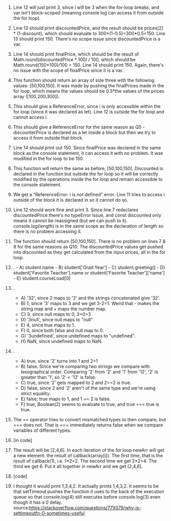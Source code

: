1. Line 12 will just print 3, since i will be 3 when the for-loop breaks, and var isn't block-scoped (meaning console log can access it from outside the for loop).
2. Line 13 should print discountedPrice, and the result should be prices[2] * (1-discount), which should evaluate to 300*(1-0.5)=300*0.5=150. Line 13 should print 150. There's no scope issue since discountedPrice is a var.
3. Line 14 should print finalPrice, which should be the result of Math.round(discountedPrice * 100) / 100, which should be Math.round(150*100)/100 = 150. Line 14 should print 150. Again, there's no issue with the scope of finalPrice since it is a var.
4. This function should return an array of size three with the following values: [50,100,150]. It was made by pushing the finalPrices made in the for loop, which means the values should be 0.5*the values of the prices array ([100,200,300]).
5. This should give a ReferenceError, since i is only accessible within the for loop (since it was declared as let). Line 12 is outside the for loop and cannot access i.
6. This should give a ReferenceError for the same reason as Q5 - discounterPrice is declared as a let inside a block but then we try to access it from outside that block.
7. Line 14 should print out 150. Since finalPrice was declared in the same block as the console statement, it can access it with no problem. It was modified in the for loop to be 150.
8. This function will return the same as before, [50,100,150]. Discounted is declared in the function but outside the for loop so it will be correctly modified by the operations inside the for loop and remain accessible to the console statement. 
9. We get a "ReferenceError: i is not defined" error. Line 11 tries to access i outside of the block it is declared in so it cannot do so. 
10. Line 12 should work fine and print 3. Since line 7 redeclares discountedPrice there's no typeError issue, and const discounted only means it cannot be reassigned (but we can push to it). console.log(length) is in the same scope as the declaration of length so there is no problem accessing it.
11. The function should return [50,100,150]. There is no problem on lines 7 & 8 for the same reasons as Q10. The discountedPrice values get pushed into discounted as they get calculated from the input prices, all in the for loop.
12.  .
    - A)   student.name
    - B)   student['Grad Year']
    - C)   student.greeting()
    - D)   student['Favorite Teacher'].name or student['Favorite Teacher']['name']
    - E)   student.courseLoad[0]
13. .
    - A)   '32', since 2 maps to '2' and the strings concatenated give '32'.
    - B)   1, since '3' maps to 3 and we get 3-2=1. Weird that - makes the string map and + maps the number map.
    - C)   3, since null maps to 0, 3+0=3
    - D)   '3null', since null maps to "null"
    - E)   4, since true maps to 1.
    - F)   0, since both false and null map to 0.
    - G)   '3undefined', since undefined maps to "undefined".
    - H)   NaN, since undefined maps to NaN.

14. .
    - A)   true, since '2' turns into 1 and 2>1
    - B)   false. Since we're comparing two strings we compare with lexographical order. Comparing '2' from '2' and '1' from '12', '2' is greater than '1', so '2' < '12' is false.
    - C)    true, since '2' gets mapped to 2 and 2==2 is true.
    - D)    false, since 2 and '2' aren't of the same type and we're using strict equality.
    - E)    false; true maps to 1, and 1 == 2 is false.
    - F)    true, Boolean(2) seems to evaluate to true, and true === true is true.
15. The == operator tries to convert mismatched types to then compare, but === does not. That is === immediately returns false when we compare variables of different types.
16. [in code]
17. The result will be [2,4,6]. In each iteration of the for loop newArr will get a new element: the result of callback(array[i]). The first time, that is the result of callback(1), i.e. 1\*2=2. The second time we get 2\*2=4. The third we get 6. Put it all together in newArr and we get [2,4,6].
18. [code]
19. I thought it would print 1,3,4,2. It actually prints 1,4,3,2. It seems to be that setTimeout pushes the function it uses to the back of the execution queue so that console.log(4) still executes before console.log(3) even though it has a 0 delay. 
source:https://stackoverflow.com/questions/779379/why-is-settimeoutfn-0-sometimes-useful

